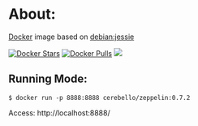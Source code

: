 # About:

[Docker](http://www.docker.com/) image based on [debian:jessie](https://hub.docker.com/_/debian/)

[![Docker Stars](https://img.shields.io/docker/stars/cerebello/zeppelin.svg)](https://hub.docker.com/r/cerebello/zeppelin/) [![Docker Pulls](https://img.shields.io/docker/pulls/cerebello/zeppelin.svg)](https://hub.docker.com/r/cerebello/zeppelin/) [![](https://images.microbadger.com/badges/image/cerebello/zeppelin.svg)](https://microbadger.com/images/cerebello/zeppelin)

## Running Mode:

```
$ docker run -p 8888:8888 cerebello/zeppelin:0.7.2
```

Access: http://localhost:8888/